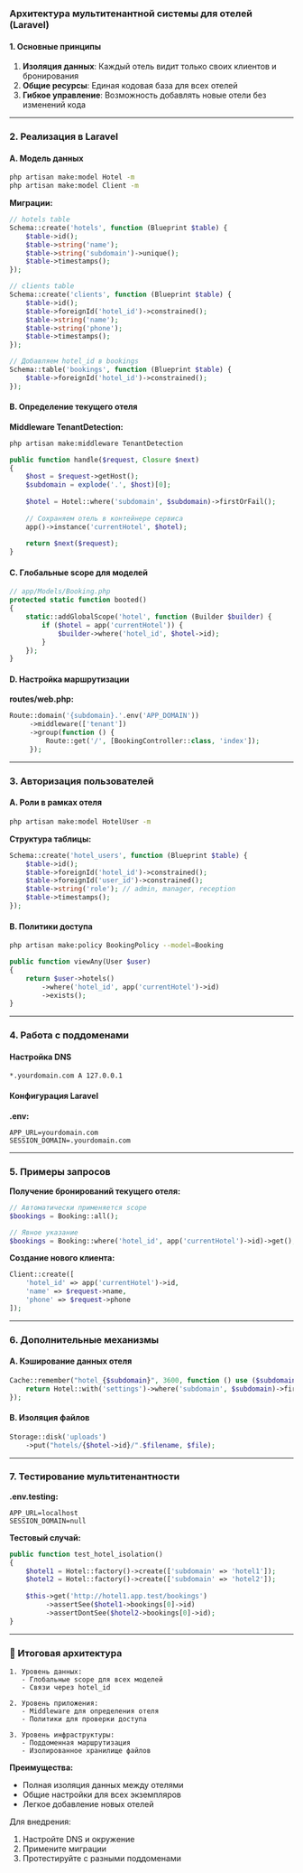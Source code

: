 ### **Архитектура мультитенантной системы для отелей (Laravel)**

#### **1. Основные принципы**
1. **Изоляция данных**: Каждый отель видит только своих клиентов и бронирования
2. **Общие ресурсы**: Единая кодовая база для всех отелей
3. **Гибкое управление**: Возможность добавлять новые отели без изменений кода

---

### **2. Реализация в Laravel**

#### **A. Модель данных**
```bash
php artisan make:model Hotel -m
php artisan make:model Client -m
```

**Миграции:**
```php
// hotels table
Schema::create('hotels', function (Blueprint $table) {
    $table->id();
    $table->string('name');
    $table->string('subdomain')->unique();
    $table->timestamps();
});

// clients table
Schema::create('clients', function (Blueprint $table) {
    $table->id();
    $table->foreignId('hotel_id')->constrained();
    $table->string('name');
    $table->string('phone');
    $table->timestamps();
});

// Добавляем hotel_id в bookings
Schema::table('bookings', function (Blueprint $table) {
    $table->foreignId('hotel_id')->constrained();
});
```

#### **B. Определение текущего отеля**
**Middleware TenantDetection:**
```bash
php artisan make:middleware TenantDetection
```

```php
public function handle($request, Closure $next)
{
    $host = $request->getHost();
    $subdomain = explode('.', $host)[0];
    
    $hotel = Hotel::where('subdomain', $subdomain)->firstOrFail();
    
    // Сохраняем отель в контейнере сервиса
    app()->instance('currentHotel', $hotel);
    
    return $next($request);
}
```

#### **C. Глобальные scope для моделей**
```php
// app/Models/Booking.php
protected static function booted()
{
    static::addGlobalScope('hotel', function (Builder $builder) {
        if ($hotel = app('currentHotel')) {
            $builder->where('hotel_id', $hotel->id);
        }
    });
}
```

#### **D. Настройка маршрутизации**
**routes/web.php:**
```php
Route::domain('{subdomain}.'.env('APP_DOMAIN'))
     ->middleware(['tenant'])
     ->group(function () {
         Route::get('/', [BookingController::class, 'index']);
     });
```

---

### **3. Авторизация пользователей**

#### **A. Роли в рамках отеля**
```bash
php artisan make:model HotelUser -m
```

**Структура таблицы:**
```php
Schema::create('hotel_users', function (Blueprint $table) {
    $table->id();
    $table->foreignId('hotel_id')->constrained();
    $table->foreignId('user_id')->constrained();
    $table->string('role'); // admin, manager, reception
    $table->timestamps();
});
```

#### **B. Политики доступа**
```bash
php artisan make:policy BookingPolicy --model=Booking
```

```php
public function viewAny(User $user)
{
    return $user->hotels()
        ->where('hotel_id', app('currentHotel')->id)
        ->exists();
}
```

---

### **4. Работа с поддоменами**

#### **Настройка DNS**
```
*.yourdomain.com A 127.0.0.1
```

#### **Конфигурация Laravel**
**.env:**
```
APP_URL=yourdomain.com
SESSION_DOMAIN=.yourdomain.com
```

---

### **5. Примеры запросов**

**Получение бронирований текущего отеля:**
```php
// Автоматически применяется scope
$bookings = Booking::all(); 

// Явное указание
$bookings = Booking::where('hotel_id', app('currentHotel')->id)->get();
```

**Создание нового клиента:**
```php
Client::create([
    'hotel_id' => app('currentHotel')->id,
    'name' => $request->name,
    'phone' => $request->phone
]);
```

---

### **6. Дополнительные механизмы**

#### **A. Кэширование данных отеля**
```php
Cache::remember("hotel_{$subdomain}", 3600, function () use ($subdomain) {
    return Hotel::with('settings')->where('subdomain', $subdomain)->first();
});
```

#### **B. Изоляция файлов**
```php
Storage::disk('uploads')
    ->put("hotels/{$hotel->id}/".$filename, $file);
```

---

### **7. Тестирование мультитенантности**

**.env.testing:**
```
APP_URL=localhost
SESSION_DOMAIN=null
```

**Тестовый случай:**
```php
public function test_hotel_isolation()
{
    $hotel1 = Hotel::factory()->create(['subdomain' => 'hotel1']);
    $hotel2 = Hotel::factory()->create(['subdomain' => 'hotel2']);
    
    $this->get('http://hotel1.app.test/bookings')
         ->assertSee($hotel1->bookings[0]->id)
         ->assertDontSee($hotel2->bookings[0]->id);
}
```

---

### **📌 Итоговая архитектура**
```
1. Уровень данных:
   - Глобальные scope для всех моделей
   - Связи через hotel_id

2. Уровень приложения:
   - Middleware для определения отеля
   - Политики для проверки доступа

3. Уровень инфраструктуры:
   - Поддоменная маршрутизация
   - Изолированное хранилище файлов
```

**Преимущества:**
- Полная изоляция данных между отелями
- Общие настройки для всех экземпляров
- Легкое добавление новых отелей

Для внедрения:
1. Настройте DNS и окружение
2. Примените миграции
3. Протестируйте с разными поддоменами

